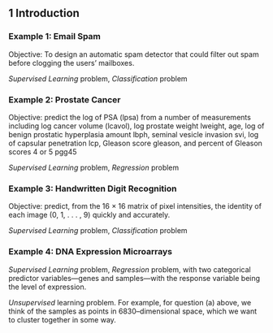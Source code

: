 ## 1 Introduction

### Example 1: Email Spam
Objective: To design an automatic spam detector that
could filter out spam before clogging the users’ mailboxes.

*Supervised Learning* problem, *Classification* problem

### Example 2: Prostate Cancer
Objective: predict the log of PSA (lpsa) from a number of measurements including log cancer volume (lcavol), log prostate weight lweight, age, log of benign prostatic hyperplasia amount lbph, seminal vesicle invasion svi, log of capsular penetration lcp, Gleason score gleason, and percent of Gleason scores 4 or 5 pgg45

*Supervised Learning* problem, *Regression* problem

### Example 3: Handwritten Digit Recognition
Objective: predict, from the 16 × 16 matrix of pixel
intensities, the identity of each image (0, 1, . . . , 9) quickly and accurately.

*Supervised Learning* problem, *Classification* problem

### Example 4: DNA Expression Microarrays
*Supervised Learning* problem, *Regression* problem, with two categorical predictor variables—genes and samples—with the response variable being the level of expression.

*Unsupervised* learning problem. For example, for question (a) above, we think of the samples as points in 6830–dimensional space, which we want to cluster together in some way.

